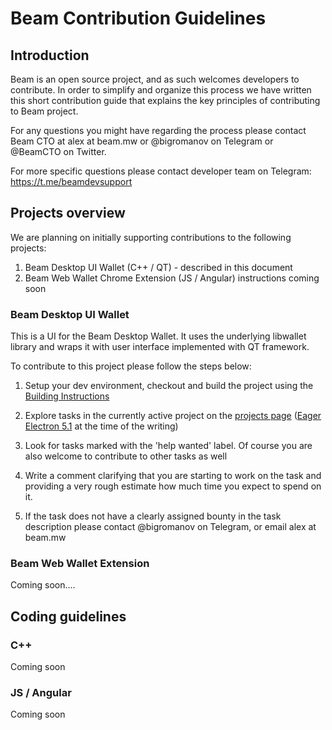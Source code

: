# Beam Contribution Guidelines

## Introduction

Beam is an open source project, and as such welcomes developers to contribute. In order to simplify and organize this process we have written this short contribution guide that explains the key principles of contributing to Beam project.

For any questions you might have regarding the process please contact Beam CTO at alex at beam.mw or @bigromanov on Telegram or @BeamCTO on Twitter.

For more specific questions please contact developer team on Telegram: https://t.me/beamdevsupport

## Projects overview

We are planning on initially supporting contributions to the following projects: 

1. Beam Desktop UI Wallet (C++ / QT) - described in this document
2. Beam Web Wallet Chrome Extension (JS / Angular) instructions coming soon

### Beam Desktop UI Wallet

This is a UI for the Beam Desktop Wallet. It uses the underlying libwallet library and wraps it with user interface implemented with QT framework. 

To contribute to this project please follow the steps below:

1. Setup your dev environment, checkout and build the project using the [Building Instructions](https://github.com/BeamMW/beam-ui/wiki/How-to-build-Beam-desktop-UI)

2. Explore tasks in the currently active project on the [projects page](https://github.com/BeamMW/beam-ui/projects) ([Eager Electron 5.1](https://github.com/BeamMW/beam-ui/projects/1) at the time of the writing)

3. Look for tasks marked with the 'help wanted' label. Of course you are also welcome to contribute to other tasks as well

4. Write a comment clarifying that you are starting to work on the task and providing a very rough estimate how much time you expect to spend on it.

5. If the task does not have a clearly assigned bounty in the task description please contact @bigromanov on Telegram, or email alex at beam.mw

### Beam Web Wallet Extension

Coming soon....


## Coding guidelines

### C++

Coming soon

### JS / Angular

Coming soon


